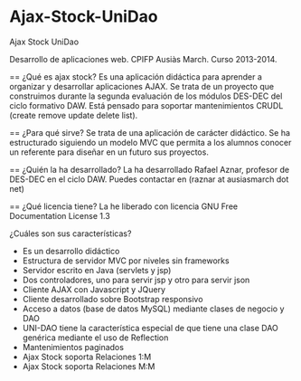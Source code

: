 Ajax-Stock-UniDao
=================

Ajax Stock UniDao


Desarrollo de aplicaciones web. CPIFP Ausiàs March. Curso 2013-2014.

== ¿Qué es ajax stock?
Es una aplicación didáctica para aprender a organizar y desarrollar aplicaciones AJAX. Se trata de un proyecto que construimos durante la segunda evaluación de los módulos DES-DEC del ciclo formativo DAW. Está pensado para soportar mantenimientos CRUDL (create remove update delete list).

== ¿Para qué sirve?
Se trata de una aplicación de carácter didáctico. Se ha estructurado siguiendo un modelo MVC que permita a los alumnos conocer un referente para diseñar en un futuro sus proyectos.

== ¿Quién la ha desarrollado?
La ha desarrollado Rafael Aznar, profesor de DES-DEC en el ciclo DAW. Puedes contactar en (raznar at ausiasmarch dot net)

== ¿Qué licencia tiene?
La he liberado con licencia GNU Free Documentation License 1.3

¿Cuáles son sus características?
* Es un desarrollo didáctico
* Estructura de servidor MVC por niveles sin frameworks
* Servidor escrito en Java (servlets y jsp)
* Dos controladores, uno para servir jsp y otro para servir json
* Cliente AJAX con Javascript y JQuery
* Cliente desarrollado sobre Bootstrap responsivo
* Acceso a datos (base de datos MySQL) mediante clases de negocio y DAO
* UNI-DAO tiene la característica especial de que tiene una clase DAO genérica mediante el uso de Reflection
* Mantenimientos paginados
* Ajax Stock soporta Relaciones 1:M
* Ajax Stock soporta Relaciones M:M

